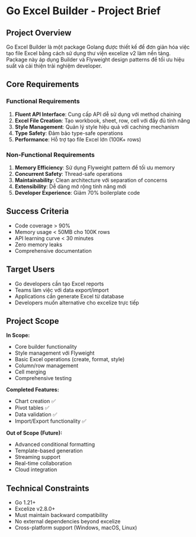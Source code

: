 # Go Excel Builder - Project Brief

## Project Overview
Go Excel Builder là một package Golang được thiết kế để đơn giản hóa việc tạo file Excel bằng cách sử dụng thư viện excelize v2 làm nền tảng. Package này áp dụng Builder và Flyweight design patterns để tối ưu hiệu suất và cải thiện trải nghiệm developer.

## Core Requirements

### Functional Requirements
1. **Fluent API Interface**: Cung cấp API dễ sử dụng với method chaining
2. **Excel File Creation**: Tạo workbook, sheet, row, cell với đầy đủ tính năng
3. **Style Management**: Quản lý style hiệu quả với caching mechanism
4. **Type Safety**: Đảm bảo type-safe operations
5. **Performance**: Hỗ trợ tạo file Excel lớn (100K+ rows)

### Non-Functional Requirements
1. **Memory Efficiency**: Sử dụng Flyweight pattern để tối ưu memory
2. **Concurrent Safety**: Thread-safe operations
3. **Maintainability**: Clean architecture với separation of concerns
4. **Extensibility**: Dễ dàng mở rộng tính năng mới
5. **Developer Experience**: Giảm 70% boilerplate code

## Success Criteria
- Code coverage > 90%
- Memory usage < 50MB cho 100K rows
- API learning curve < 30 minutes
- Zero memory leaks
- Comprehensive documentation

## Target Users
- Go developers cần tạo Excel reports
- Teams làm việc với data export/import
- Applications cần generate Excel từ database
- Developers muốn alternative cho excelize trực tiếp

## Project Scope
**In Scope:**
- Core builder functionality
- Style management với Flyweight
- Basic Excel operations (create, format, style)
- Column/row management
- Cell merging
- Comprehensive testing

**Completed Features:**
- Chart creation ✅
- Pivot tables ✅
- Data validation ✅
- Import/Export functionality ✅

**Out of Scope (Future):**
- Advanced conditional formatting
- Template-based generation
- Streaming support
- Real-time collaboration
- Cloud integration

## Technical Constraints
- Go 1.21+
- Excelize v2.8.0+
- Must maintain backward compatibility
- No external dependencies beyond excelize
- Cross-platform support (Windows, macOS, Linux)